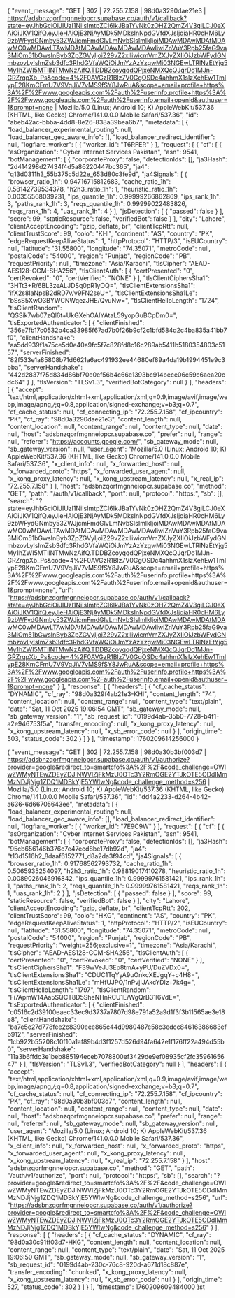 {
  "event_message": "GET | 302 | 72.255.7.158 | 98d0a3290dae21e3 | https://adsbnzqorfmgnneiopcr.supabase.co/auth/v1/callback?state=eyJhbGciOiJIUzI1NiIsImtpZCI6IkJBa1YvNk0zOHZ2QmZ4V3giLCJ0eXAiOiJKV1QifQ.eyJleHAiOjE3NjAyMDk5MDksInNpdGVfdXJsIjoiaHR0cHM6Ly9zbWFydGNmby53ZWJjcmFmdGlvLmNvbSIsImlkIjoiMDAwMDAwMDAtMDAwMC0wMDAwLTAwMDAtMDAwMDAwMDAwMDAwIiwiZnVuY3Rpb25faG9va3MiOm51bGwsInByb3ZpZGVyIjoiZ29vZ2xlIiwicmVmZXJyZXIiOiJzbWFydGNmbzovLyIsImZsb3dfc3RhdGVfaWQiOiJmYzAzYzgwMi03NGEwLTRlNzEtYjg5My1hZWI5MTllNTMwNzAifQ.TDDBZcoyqqdQPjxeNMXQcQJqrDo1MJn-GRZrqpXb_Ps&code=4%2F0AVGzR1Blz7V0GgOSDc4ahhmX1slzXehEw1TmIypE28KmCFmU7V9VqJiV7vMS9fSY8JwRuA&scope=email+profile+https%3A%2F%2Fwww.googleapis.com%2Fauth%2Fuserinfo.profile+https%3A%2F%2Fwww.googleapis.com%2Fauth%2Fuserinfo.email+openid&authuser=1&prompt=none | Mozilla/5.0 (Linux; Android 10; K) AppleWebKit/537.36 (KHTML, like Gecko) Chrome/141.0.0.0 Mobile Safari/537.36",
  "id": "abeb42ac-bbba-4dd8-8e26-838a39bea6b7",
  "metadata": [
    {
      "load_balancer_experimental_routing": null,
      "load_balancer_geo_aware_info": [],
      "load_balancer_redirect_identifier": null,
      "logflare_worker": [
        {
          "worker_id": "T6RFER"
        }
      ],
      "request": [
        {
          "cf": [
            {
              "asOrganization": "Cyber Internet Services Pakistan",
              "asn": 9541,
              "botManagement": [
                {
                  "corporateProxy": false,
                  "detectionIds": [],
                  "ja3Hash": "2d414298d27434f4d5a86220447bc365",
                  "ja4": "q13d0311h3_55b375c5d22e_653d80c3fe9d",
                  "ja4Signals": [
                    {
                      "browser_ratio_1h": 0.94716715812683,
                      "cache_ratio_1h": 0.58142739534378,
                      "h2h3_ratio_1h": 1,
                      "heuristic_ratio_1h": 0.00355568039231,
                      "ips_quantile_1h": 0.99999266862869,
                      "ips_rank_1h": 3,
                      "paths_rank_1h": 3,
                      "reqs_quantile_1h": 0.99999022483826,
                      "reqs_rank_1h": 4,
                      "uas_rank_1h": 4
                    }
                  ],
                  "jsDetection": [
                    {
                      "passed": false
                    }
                  ],
                  "score": 99,
                  "staticResource": false,
                  "verifiedBot": false
                }
              ],
              "city": "Lahore",
              "clientAcceptEncoding": "gzip, deflate, br",
              "clientTcpRtt": null,
              "clientTrustScore": 99,
              "colo": "KHI",
              "continent": "AS",
              "country": "PK",
              "edgeRequestKeepAliveStatus": 1,
              "httpProtocol": "HTTP/3",
              "isEUCountry": null,
              "latitude": "31.55800",
              "longitude": "74.35071",
              "metroCode": null,
              "postalCode": "54000",
              "region": "Punjab",
              "regionCode": "PB",
              "requestPriority": null,
              "timezone": "Asia/Karachi",
              "tlsCipher": "AEAD-AES128-GCM-SHA256",
              "tlsClientAuth": [
                {
                  "certPresented": "0",
                  "certRevoked": "0",
                  "certVerified": "NONE"
                }
              ],
              "tlsClientCiphersSha1": "3HTt3+R/6BL3zeALJDSq0pR1yOQ=",
              "tlsClientExtensionsSha1": "ifX2s8IaNpsB2dRD7v/v9FN2seU=",
              "tlsClientExtensionsSha1Le": "bSsS5XwO3BYWCNWqezJHE/QvuNw=",
              "tlsClientHelloLength": "1724",
              "tlsClientRandom": "QSSik7wb07zQl6t+UkGXehOAIYAtaL59yopGuBCpDm0=",
              "tlsExportedAuthenticator": [
                {
                  "clientFinished": "356e7fb17c0532b4ca33985f67ad7b0f26b9cf2c1bfd584d2c4ba835a41bb7f0",
                  "clientHandshake": "aa5dd939f1a75ce5d0e40a9fc5f7c828fd8c16c289ab5411b5180354803c5157",
                  "serverFinished": "82f533e1a85808b71d6621a6ac491932ee44680ef89a4da19b1994451e9c3bba",
                  "serverHandshake": "442d2837f75d834d86bf70e0ef56b4c66e1393bc914bece06c59c6aea20cdc64"
                }
              ],
              "tlsVersion": "TLSv1.3",
              "verifiedBotCategory": null
            }
          ],
          "headers": [
            {
              "accept": "text/html,application/xhtml+xml,application/xml;q=0.9,image/avif,image/webp,image/apng,*/*;q=0.8,application/signed-exchange;v=b3;q=0.7",
              "cf_cache_status": null,
              "cf_connecting_ip": "72.255.7.158",
              "cf_ipcountry": "PK",
              "cf_ray": "98d0a3290dae21e3",
              "content_length": null,
              "content_location": null,
              "content_range": null,
              "content_type": null,
              "date": null,
              "host": "adsbnzqorfmgnneiopcr.supabase.co",
              "prefer": null,
              "range": null,
              "referer": "https://accounts.google.com/",
              "sb_gateway_mode": null,
              "sb_gateway_version": null,
              "user_agent": "Mozilla/5.0 (Linux; Android 10; K) AppleWebKit/537.36 (KHTML, like Gecko) Chrome/141.0.0.0 Mobile Safari/537.36",
              "x_client_info": null,
              "x_forwarded_host": null,
              "x_forwarded_proto": "https",
              "x_forwarded_user_agent": null,
              "x_kong_proxy_latency": null,
              "x_kong_upstream_latency": null,
              "x_real_ip": "72.255.7.158"
            }
          ],
          "host": "adsbnzqorfmgnneiopcr.supabase.co",
          "method": "GET",
          "path": "/auth/v1/callback",
          "port": null,
          "protocol": "https:",
          "sb": [],
          "search": "?state=eyJhbGciOiJIUzI1NiIsImtpZCI6IkJBa1YvNk0zOHZ2QmZ4V3giLCJ0eXAiOiJKV1QifQ.eyJleHAiOjE3NjAyMDk5MDksInNpdGVfdXJsIjoiaHR0cHM6Ly9zbWFydGNmby53ZWJjcmFmdGlvLmNvbSIsImlkIjoiMDAwMDAwMDAtMDAwMC0wMDAwLTAwMDAtMDAwMDAwMDAwMDAwIiwiZnVuY3Rpb25faG9va3MiOm51bGwsInByb3ZpZGVyIjoiZ29vZ2xlIiwicmVmZXJyZXIiOiJzbWFydGNmbzovLyIsImZsb3dfc3RhdGVfaWQiOiJmYzAzYzgwMi03NGEwLTRlNzEtYjg5My1hZWI5MTllNTMwNzAifQ.TDDBZcoyqqdQPjxeNMXQcQJqrDo1MJn-GRZrqpXb_Ps&code=4%2F0AVGzR1Blz7V0GgOSDc4ahhmX1slzXehEw1TmIypE28KmCFmU7V9VqJiV7vMS9fSY8JwRuA&scope=email+profile+https%3A%2F%2Fwww.googleapis.com%2Fauth%2Fuserinfo.profile+https%3A%2F%2Fwww.googleapis.com%2Fauth%2Fuserinfo.email+openid&authuser=1&prompt=none",
          "url": "https://adsbnzqorfmgnneiopcr.supabase.co/auth/v1/callback?state=eyJhbGciOiJIUzI1NiIsImtpZCI6IkJBa1YvNk0zOHZ2QmZ4V3giLCJ0eXAiOiJKV1QifQ.eyJleHAiOjE3NjAyMDk5MDksInNpdGVfdXJsIjoiaHR0cHM6Ly9zbWFydGNmby53ZWJjcmFmdGlvLmNvbSIsImlkIjoiMDAwMDAwMDAtMDAwMC0wMDAwLTAwMDAtMDAwMDAwMDAwMDAwIiwiZnVuY3Rpb25faG9va3MiOm51bGwsInByb3ZpZGVyIjoiZ29vZ2xlIiwicmVmZXJyZXIiOiJzbWFydGNmbzovLyIsImZsb3dfc3RhdGVfaWQiOiJmYzAzYzgwMi03NGEwLTRlNzEtYjg5My1hZWI5MTllNTMwNzAifQ.TDDBZcoyqqdQPjxeNMXQcQJqrDo1MJn-GRZrqpXb_Ps&code=4%2F0AVGzR1Blz7V0GgOSDc4ahhmX1slzXehEw1TmIypE28KmCFmU7V9VqJiV7vMS9fSY8JwRuA&scope=email+profile+https%3A%2F%2Fwww.googleapis.com%2Fauth%2Fuserinfo.profile+https%3A%2F%2Fwww.googleapis.com%2Fauth%2Fuserinfo.email+openid&authuser=1&prompt=none"
        }
      ],
      "response": [
        {
          "headers": [
            {
              "cf_cache_status": "DYNAMIC",
              "cf_ray": "98d0a329f4ab21e3-KHI",
              "content_length": "74",
              "content_location": null,
              "content_range": null,
              "content_type": "text/plain",
              "date": "Sat, 11 Oct 2025 19:06:54 GMT",
              "sb_gateway_mode": null,
              "sb_gateway_version": "1",
              "sb_request_id": "0199d4ab-35b0-7728-b4f1-a2e946753f5a",
              "transfer_encoding": null,
              "x_kong_proxy_latency": null,
              "x_kong_upstream_latency": null,
              "x_sb_error_code": null
            }
          ],
          "origin_time": 503,
          "status_code": 302
        }
      ]
    }
  ],
  "timestamp": 1760209614256000
}


{
  "event_message": "GET | 302 | 72.255.7.158 | 98d0a30b3bf003d7 | https://adsbnzqorfmgnneiopcr.supabase.co/auth/v1/authorize?provider=google&redirect_to=smartcfo%3A%2F%2F&code_challenge=OWIwZWMyNTEwZDEyZDJlNWVlZjFkMzU0OTc3Y2RmOGE2YTJkOTE5ODdlMmMzNDJjNjg1ZDQ1MDBkYjE5YWIwNg&code_challenge_method=s256 | Mozilla/5.0 (Linux; Android 10; K) AppleWebKit/537.36 (KHTML, like Gecko) Chrome/141.0.0.0 Mobile Safari/537.36",
  "id": "dd4a2233-d264-4b42-a636-6d66705643ee",
  "metadata": [
    {
      "load_balancer_experimental_routing": null,
      "load_balancer_geo_aware_info": [],
      "load_balancer_redirect_identifier": null,
      "logflare_worker": [
        {
          "worker_id": "7E9C9W"
        }
      ],
      "request": [
        {
          "cf": [
            {
              "asOrganization": "Cyber Internet Services Pakistan",
              "asn": 9541,
              "botManagement": [
                {
                  "corporateProxy": false,
                  "detectionIds": [],
                  "ja3Hash": "95cb656146b376c7e47ecd8be17db92d",
                  "ja4": "t13d1516h2_8daaf6152771_d8a2da3f94cd",
                  "ja4Signals": [
                    {
                      "browser_ratio_1h": 0.91768562793732,
                      "cache_ratio_1h": 0.5065935254097,
                      "h2h3_ratio_1h": 0.98819017410278,
                      "heuristic_ratio_1h": 0.0089026046916842,
                      "ips_quantile_1h": 0.99999761581421,
                      "ips_rank_1h": 1,
                      "paths_rank_1h": 2,
                      "reqs_quantile_1h": 0.99999761581421,
                      "reqs_rank_1h": 1,
                      "uas_rank_1h": 2
                    }
                  ],
                  "jsDetection": [
                    {
                      "passed": false
                    }
                  ],
                  "score": 99,
                  "staticResource": false,
                  "verifiedBot": false
                }
              ],
              "city": "Lahore",
              "clientAcceptEncoding": "gzip, deflate, br",
              "clientTcpRtt": 202,
              "clientTrustScore": 99,
              "colo": "HKG",
              "continent": "AS",
              "country": "PK",
              "edgeRequestKeepAliveStatus": 1,
              "httpProtocol": "HTTP/2",
              "isEUCountry": null,
              "latitude": "31.55800",
              "longitude": "74.35071",
              "metroCode": null,
              "postalCode": "54000",
              "region": "Punjab",
              "regionCode": "PB",
              "requestPriority": "weight=256;exclusive=1",
              "timezone": "Asia/Karachi",
              "tlsCipher": "AEAD-AES128-GCM-SHA256",
              "tlsClientAuth": [
                {
                  "certPresented": "0",
                  "certRevoked": "0",
                  "certVerified": "NONE"
                }
              ],
              "tlsClientCiphersSha1": "F39wVeJJ3Ep8tmA+yPU/DuZVDx0=",
              "tlsClientExtensionsSha1": "CDUC1TqYyA9uOnkcXEJgqY+c4H8=",
              "tlsClientExtensionsSha1Le": "mHfUJPO/1nPvjIJAkcYDlz+7k4g=",
              "tlsClientHelloLength": "1797",
              "tlsClientRandom": "Fi7ApmW14Aa5SQCT8D5SheNHnRCU1E/WgQrB31l6VdE=",
              "tlsExportedAuthenticator": [
                {
                  "clientFinished": "c0516c2d39100eaec33ec9d3737a7807d98e791a52a9d1f3f3b11565ae3e18e8",
                  "clientHandshake": "ba7e5e27d778fee2c8390eee865c44d9980487e58c3edcc84616386683efb912",
                  "serverFinished": "1cb922b55208c10f10a1af89b4d3f1257d526d94fa642e1f176ff22a494d55b0",
                  "serverHandshake": "11a3b6ffdc3e1beb885194eceb7078800ef3429de9ef08935cf2fc3596165647"
                }
              ],
              "tlsVersion": "TLSv1.3",
              "verifiedBotCategory": null
            }
          ],
          "headers": [
            {
              "accept": "text/html,application/xhtml+xml,application/xml;q=0.9,image/avif,image/webp,image/apng,*/*;q=0.8,application/signed-exchange;v=b3;q=0.7",
              "cf_cache_status": null,
              "cf_connecting_ip": "72.255.7.158",
              "cf_ipcountry": "PK",
              "cf_ray": "98d0a30b3bf003d7",
              "content_length": null,
              "content_location": null,
              "content_range": null,
              "content_type": null,
              "date": null,
              "host": "adsbnzqorfmgnneiopcr.supabase.co",
              "prefer": null,
              "range": null,
              "referer": null,
              "sb_gateway_mode": null,
              "sb_gateway_version": null,
              "user_agent": "Mozilla/5.0 (Linux; Android 10; K) AppleWebKit/537.36 (KHTML, like Gecko) Chrome/141.0.0.0 Mobile Safari/537.36",
              "x_client_info": null,
              "x_forwarded_host": null,
              "x_forwarded_proto": "https",
              "x_forwarded_user_agent": null,
              "x_kong_proxy_latency": null,
              "x_kong_upstream_latency": null,
              "x_real_ip": "72.255.7.158"
            }
          ],
          "host": "adsbnzqorfmgnneiopcr.supabase.co",
          "method": "GET",
          "path": "/auth/v1/authorize",
          "port": null,
          "protocol": "https:",
          "sb": [],
          "search": "?provider=google&redirect_to=smartcfo%3A%2F%2F&code_challenge=OWIwZWMyNTEwZDEyZDJlNWVlZjFkMzU0OTc3Y2RmOGE2YTJkOTE5ODdlMmMzNDJjNjg1ZDQ1MDBkYjE5YWIwNg&code_challenge_method=s256",
          "url": "https://adsbnzqorfmgnneiopcr.supabase.co/auth/v1/authorize?provider=google&redirect_to=smartcfo%3A%2F%2F&code_challenge=OWIwZWMyNTEwZDEyZDJlNWVlZjFkMzU0OTc3Y2RmOGE2YTJkOTE5ODdlMmMzNDJjNjg1ZDQ1MDBkYjE5YWIwNg&code_challenge_method=s256"
        }
      ],
      "response": [
        {
          "headers": [
            {
              "cf_cache_status": "DYNAMIC",
              "cf_ray": "98d0a30c91ff03d7-HKG",
              "content_length": null,
              "content_location": null,
              "content_range": null,
              "content_type": "text/plain",
              "date": "Sat, 11 Oct 2025 19:06:50 GMT",
              "sb_gateway_mode": null,
              "sb_gateway_version": "1",
              "sb_request_id": "0199d4ab-230c-76c8-920d-a671d18c887e",
              "transfer_encoding": "chunked",
              "x_kong_proxy_latency": null,
              "x_kong_upstream_latency": null,
              "x_sb_error_code": null
            }
          ],
          "origin_time": 527,
          "status_code": 302
        }
      ]
    }
  ],
  "timestamp": 1760209609484000
}st